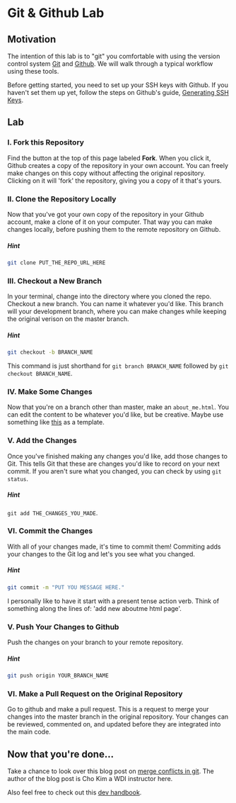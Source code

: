 Git & Github Lab
================

Motivation
----------

The intention of this lab is to "git" you comfortable with using the version control system [Git](http://en.wikipedia.org/wiki/Git_\(software\)) and [Github](https://github.com). We will walk through a typical workflow using these tools. 


Before getting started, you need to set up your SSH keys with Github. If you haven't set them up yet, follow the steps on Github's guide, [Generating SSH Keys](https://help.github.com/articles/generating-ssh-keys/).

Lab
---


### I. Fork this Repository

Find the button at the top of this page labeled **Fork**. When you click it, Github creates a copy of the repository in your own account. You can freely make changes on this copy without affecting the original repository. Clicking on it will 'fork' the repository, giving you a copy of it that's yours.


### II. Clone the Repository Locally

Now that you've got your own copy of the repository in your Github account, make a clone of it on your computer. That way you can make changes locally, before pushing them to the remote repository on Github.

##### Hint
```bash
git clone PUT_THE_REPO_URL_HERE
```

### III. Checkout a New Branch

In your terminal, change into the directory where you cloned the repo. Checkout a new branch. You can name it whatever you'd like. This branch will your development branch, where you can make changes while keeping the original verison on the master branch.

##### Hint
```bash
git checkout -b BRANCH_NAME
```

This command is just shorthand for ```git branch BRANCH_NAME``` followed by ```git checkout BRANCH_NAME```.

### IV. Make Some Changes
Now that you're on a branch other than master, make an ```about_me.html```. You can edit the content to be whatever you'd like, but be creative. Maybe use something like [this](https://github.com/sf-wdi-14/notes/blob/master/lectures/week-1/about-me-pages/dennis.html) as a template.

### V. Add the Changes
Once you've finished making any changes you'd like, add those changes to Git. This tells Git that these are changes you'd like to record on your next commit. If you aren't sure what you changed, you can check by using ```git status```.

##### Hint
```git add THE_CHANGES_YOU_MADE```.

### VI. Commit the Changes
With all of your changes made, it's time to commit them! Commiting adds your changes to the Git log and let's you see what you changed.

##### Hint
```bash
git commit -m "PUT YOU MESSAGE HERE."
```

I personally like to have it start with a present tense action verb. Think of something along the lines of: 'add new aboutme html page'.

### V. Push Your Changes to Github

Push the changes on your branch to your remote repository.

##### Hint

```bash
git push origin YOUR_BRANCH_NAME
```

### VI. Make a Pull Request on the Original Repository

Go to github and make a pull request. This is a request to merge your changes into the master branch in the original repository. Your changes can be reviewed, commented on, and updated before they are integrated into the main code.


## Now that you're done...
Take a chance to look over this blog post on [merge conflicts in git](http://www.choskim.me/when-do-merge-conflicts-occur-in-git/). The author of the blog post is Cho Kim a WDI instructor here.

Also feel free to check out this [dev handbook](https://github.com/Clever/dev-handbook/blob/git-commit-style-guide/git-workflow.md).
